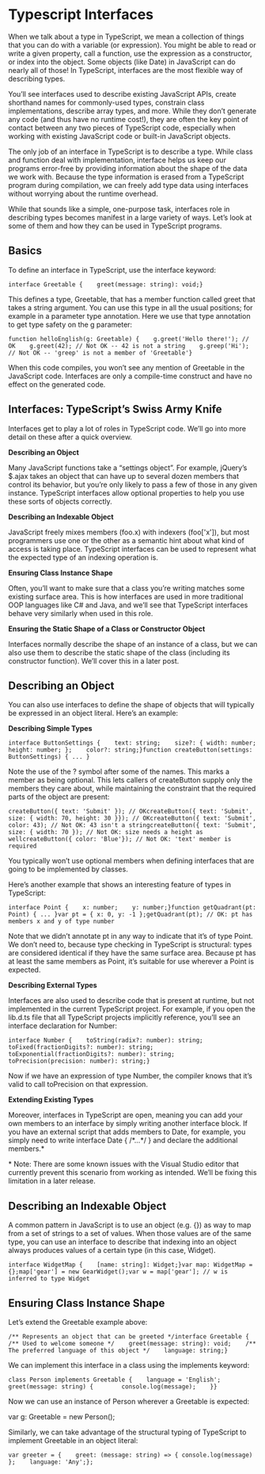 # Typescript Interfaces



When we talk about a type in TypeScript, we mean a collection of things that you can do with a variable (or expression). You might be able to read or write a given property, call a function, use the expression as a constructor, or index into the object. Some objects (like Date) in JavaScript can do nearly all of those! In TypeScript, interfaces are the most flexible way of describing types.

You’ll see interfaces used to describe existing JavaScript APIs, create shorthand names for commonly-used types, constrain class implementations, describe array types, and more. While they don’t generate any code (and thus have no runtime cost!), they are often the key point of contact between any two pieces of TypeScript code, especially when working with existing JavaScript code or built-in JavaScript objects.

The only job of an interface in TypeScript is to describe a type. While class and function deal with implementation, interface helps us keep our programs error-free by providing information about the shape of the data we work with. Because the type information is erased from a TypeScript program during compilation, we can freely add type data using interfaces without worrying about the runtime overhead.

While that sounds like a simple, one-purpose task, interfaces role in describing types becomes manifest in a large variety of ways. Let’s look at some of them and how they can be used in TypeScript programs.

## Basics <a href="#basics" id="basics"></a>

To define an interface in TypeScript, use the interface keyword:

```
interface Greetable {    greet(message: string): void;}
```

This defines a type, Greetable, that has a member function called greet that takes a string argument. You can use this type in all the usual positions; for example in a parameter type annotation. Here we use that type annotation to get type safety on the g parameter:

```
function helloEnglish(g: Greetable) {    g.greet('Hello there!'); // OK    g.greet(42); // Not OK -- 42 is not a string    g.greep('Hi'); // Not OK -- 'greep' is not a member of 'Greetable'}
```

When this code compiles, you won’t see any mention of Greetable in the JavaScript code. Interfaces are only a compile-time construct and have no effect on the generated code.

## Interfaces: TypeScript’s Swiss Army Knife <a href="#interfaces-typescripts-swiss-army-knife" id="interfaces-typescripts-swiss-army-knife"></a>

Interfaces get to play a lot of roles in TypeScript code. We’ll go into more detail on these after a quick overview.

**Describing an Object**

Many JavaScript functions take a “settings object”. For example, jQuery’s $.ajax takes an object that can have up to several dozen members that control its behavior, but you’re only likely to pass a few of those in any given instance. TypeScript interfaces allow optional properties to help you use these sorts of objects correctly.

**Describing an Indexable Object**

JavaScript freely mixes members (foo.x) with indexers (foo\['x']), but most programmers use one or the other as a semantic hint about what kind of access is taking place. TypeScript interfaces can be used to represent what the expected type of an indexing operation is.

**Ensuring Class Instance Shape**

Often, you’ll want to make sure that a class you’re writing matches some existing surface area. This is how interfaces are used in more traditional OOP languages like C# and Java, and we’ll see that TypeScript interfaces behave very similarly when used in this role.

**Ensuring the Static Shape of a Class or Constructor Object**

Interfaces normally describe the shape of an instance of a class, but we can also use them to describe the static shape of the class (including its constructor function). We’ll cover this in a later post.

## Describing an Object <a href="#describing-an-object" id="describing-an-object"></a>

You can also use interfaces to define the shape of objects that will typically be expressed in an object literal. Here’s an example:

**Describing Simple Types**

```
interface ButtonSettings {    text: string;    size?: { width: number; height: number; };    color?: string;}function createButton(settings: ButtonSettings) { ... }
```

Note the use of the ? symbol after some of the names. This marks a member as being optional. This lets callers of createButton supply only the members they care about, while maintaining the constraint that the required parts of the object are present:

```
createButton({ text: 'Submit' }); // OKcreateButton({ text: 'Submit', size: { width: 70, height: 30 }}); // OKcreateButton({ text: 'Submit', color: 43); // Not OK: 43 isn't a stringcreateButton({ text: 'Submit', size: { width: 70 }); // Not OK: size needs a height as wellcreateButton({ color: 'Blue'}); // Not OK: 'text' member is required
```

You typically won’t use optional members when defining interfaces that are going to be implemented by classes.

Here’s another example that shows an interesting feature of types in TypeScript:

```
interface Point {    x: number;    y: number;}function getQuadrant(pt: Point) { ... }var pt = { x: 0, y: -1 };getQuadrant(pt); // OK: pt has members x and y of type number
```

Note that we didn’t annotate pt in any way to indicate that it’s of type Point. We don’t need to, because type checking in TypeScript is structural: types are considered identical if they have the same surface area. Because pt has at least the same members as Point, it’s suitable for use wherever a Point is expected.

**Describing External Types**

Interfaces are also used to describe code that is present at runtime, but not implemented in the current TypeScript project. For example, if you open the lib.d.ts file that all TypeScript projects implicitly reference, you’ll see an interface declaration for Number:

```
interface Number {    toString(radix?: number): string;    toFixed(fractionDigits?: number): string;    toExponential(fractionDigits?: number): string;    toPrecision(precision: number): string;}
```

Now if we have an expression of type Number, the compiler knows that it’s valid to call toPrecision on that expression.

**Extending Existing Types**

Moreover, interfaces in TypeScript are open, meaning you can add your own members to an interface by simply writing another interface block. If you have an external script that adds members to Date, for example, you simply need to write interface Date { /\*...\*/ } and declare the additional members.\*

\* Note: There are some known issues with the Visual Studio editor that currently prevent this scenario from working as intended. We’ll be fixing this limitation in a later release.

## Describing an Indexable Object <a href="#describing-an-indexable-object" id="describing-an-indexable-object"></a>

A common pattern in JavaScript is to use an object (e.g. {}) as way to map from a set of strings to a set of values. When those values are of the same type, you can use an interface to describe that indexing into an object always produces values of a certain type (in this case, Widget).

```
interface WidgetMap {    [name: string]: Widget;}var map: WidgetMap = {};map['gear'] = new GearWidget();var w = map['gear']; // w is inferred to type Widget
```

## Ensuring Class Instance Shape <a href="#ensuring-class-instance-shape" id="ensuring-class-instance-shape"></a>

Let’s extend the Greetable example above:

```
/** Represents an object that can be greeted */interface Greetable {    /** Used to welcome someone */    greet(message: string): void;    /** The preferred language of this object */    language: string;}
```

We can implement this interface in a class using the implements keyword:

```
class Person implements Greetable {    language = 'English';    greet(message: string) {        console.log(message);    }}
```

Now we can use an instance of Person wherever a Greetable is expected:

var g: Greetable = new Person();

Similarly, we can take advantage of the structural typing of TypeScript to implement Greetable in an object literal:

```
var greeter = {    greet: (message: string) => { console.log(message) };    language: 'Any';};
```
